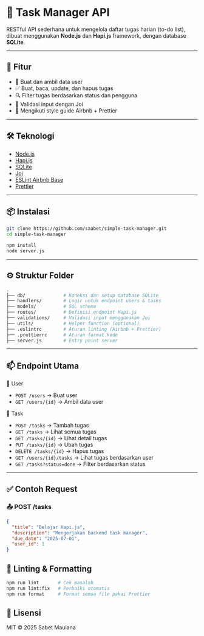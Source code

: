 # 📝 Task Manager API

RESTful API sederhana untuk mengelola daftar tugas harian (to-do list), dibuat menggunakan **Node.js** dan **Hapi.js** framework, dengan database **SQLite**.

---

## 🚀 Fitur

- 🔐 Buat dan ambil data user
- ✅ Buat, baca, update, dan hapus tugas
- 🔍 Filter tugas berdasarkan status dan pengguna
- 📄 Validasi input dengan Joi
- 🎯 Mengikuti style guide Airbnb + Prettier

---

## 🛠️ Teknologi

- [Node.js](https://nodejs.org/)
- [Hapi.js](https://hapi.dev/)
- [SQLite](https://www.sqlite.org/)
- [Joi](https://joi.dev/)
- [ESLint Airbnb Base](https://github.com/airbnb/javascript)
- [Prettier](https://prettier.io/)

---

## 📦 Instalasi

```bash
git clone https://github.com/saabet/simple-task-manager.git
cd simple-task-manager

npm install
node server.js
```

---

## ⚙️ Struktur Folder

```bash
.
├── db/              # Koneksi dan setup database SQLite
├── handlers/        # Logic untuk endpoint users & tasks
├── models/          # SQL schema
├── routes/          # Definisi endpoint Hapi.js
├── validations/     # Validasi input menggunakan Joi
├── utils/           # Helper function (optional)
├── .eslintrc        # Aturan linting (Airbnb + Prettier)
├── .prettierrc      # Aturan format kode
├── server.js        # Entry point server
```

---

## 📫 Endpoint Utama

🔹 User
  * `POST /users` → Buat user
  * `GET /users/{id}` → Ambil data user

🔹 Task
  * `POST /tasks` → Tambah tugas
  * `GET /tasks` → Lihat semua tugas
  * `GET /tasks/{id}` → Lihat detail tugas
  * `PUT /tasks/{id}` → Ubah tugas
  * `DELETE /tasks/{id}` → Hapus tugas
  * `GET /users/{id}/tasks` → Lihat tugas berdasarkan user
  * `GET /tasks?status=done` → Filter berdasarkan status

---

## ✅ Contoh Request

### 📤 POST /tasks

```json
{
  "title": "Belajar Hapi.js",
  "description": "Mengerjakan backend task manager",
  "due_date": "2025-07-01",
  "user_id": 1
}

```

## 🧪 Linting & Formatting

```bash
npm run lint       # Cek masalah
npm run lint:fix   # Perbaiki otomatis
npm run format     # Format semua file pakai Prettier
```

## 📃 Lisensi
MIT © 2025 Sabet Maulana
